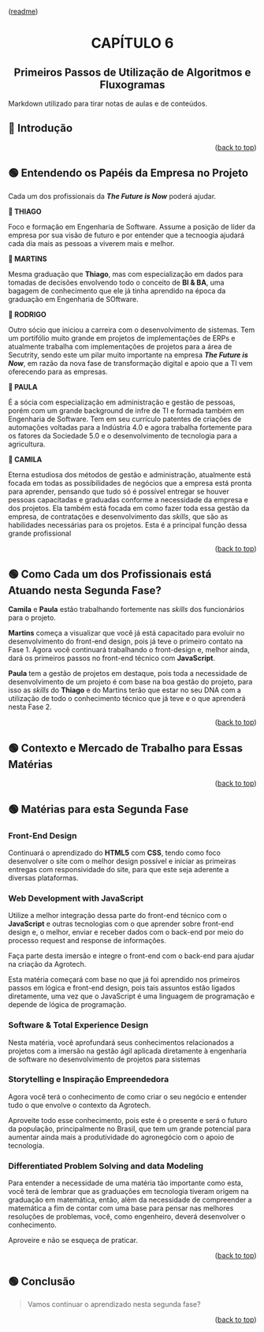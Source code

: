 <p align="left">(<a href="../../README.md">readme</a>)</p>
<div name="#readme-top">
  <h1 align=center>CAPÍTULO 6</h1>
</div>
<h2 align=center>Primeiros Passos de Utilização de Algoritmos e Fluxogramas</h2>
   
Markdown utilizado para tirar notas de aulas e de conteúdos.

## 📌 Introdução

<p align="right">(<a href="#readme-top">back to top</a>)

## 🟢 Entendendo os Papéis da Empresa no Projeto

Cada um dos profissionais da ***The Future is Now*** poderá ajudar.

**🔷 THIAGO**

Foco e formação em Engenharia de Software. Assume a posição de líder da empresa por sua visão de futuro e por entender que a tecnoogia ajudará cada dia mais as pessoas a viverem mais e melhor.

**🔷 MARTINS**

Mesma graduação que **Thiago**, mas com especialização em dados para tomadas de decisões envolvendo todo o conceito de **BI & BA**, uma bagagem de conhecimento que ele já tinha aprendido na época da graduação em Engenharia de SOftware.

**🔷 RODRIGO**

Outro sócio que iniciou a carreira com o desenvolvimento de sistemas. Tem um portifólio muito grande em projetos de implementações de ERPs e atualmente trabalha com implementações de projetos para a área de Secutrity, sendo este um pilar muito importante na empresa ***The Future is Now***, em razão da nova fase de transformação digital e apoio que a TI vem oferecendo para as empresas.

**🔷 PAULA**

É a sócia com especialização em administração e gestão de pessoas, porém com um grande background de infre de TI e formada também em Engenharia de Software. Tem em seu currículo patentes de criações de automações voltadas para a Indústria 4.0 e agora trabalha fortemente para os fatores da Sociedade 5.0 e o desenvolvimento de tecnologia para a agricultura.

**🔷 CAMILA**

Eterna estudiosa dos métodos de gestão e administração, atualmente está focada em todas as possibilidades de negócios que a empresa está pronta para aprender, pensando que tudo só é possível entregar se houver pessoas capacitadas e graduadas conforme a necessidade da empresa e dos projetos. Ela também está focada em como fazer toda essa gestão da empresa, de contratações e desenvolvimento das *skills*, que são as habilidades necessárias para os projetos. Esta é a principal função dessa grande profissional

<p align="right">(<a href="#readme-top">back to top</a>)

## 🟢 Como Cada um dos Profissionais está Atuando nesta Segunda Fase?

**Camila** e **Paula** estão trabalhando fortemente nas *skills* dos funcionários para o projeto.

**Martins** começa a visualizar que você já está capacitado para evoluir no desenvolvimento do front-end design, pois já teve o primeiro contato na Fase 1. Agora você continuará trabalhando o front-design e, melhor ainda, dará os primeiros passos no front-end técnico com **JavaScript**.

**Paula** tem a gestão de projetos em destaque, pois toda a necessidade de desenvolvimento de um projeto é com base na boa gestão do projeto, para isso as *skills* do **Thiago** e do Martins terão que estar no seu DNA com a utilização de todo o conhecimento técnico que já teve e o que aprenderá nesta Fase 2.

<p align="right">(<a href="#readme-top">back to top</a>)

## 🟢 Contexto e Mercado de Trabalho para Essas Matérias

<p align="right">(<a href="#readme-top">back to top</a>)

## 🟢 Matérias para esta Segunda Fase

### Front-End Design

Continuará o aprendizado do **HTML5** com **CSS**, tendo como foco desenvolver o site com o melhor design possível e iniciar as primeiras entregas com responsividade do site, para que este seja aderente a diversas plataformas.

### Web Development with JavaScript

Utilize a melhor integração dessa parte do front-end técnico com o **JavaScript** e outras tecnologias com o que aprender sobre front-end design e, o melhor, enviar e receber dados com o back-end por meio do processo request and response de informações.

Faça parte desta imersão e integre o front-end com o back-end para ajudar na criação da Agrotech.

Esta matéria começará com base no que já foi aprendido nos primeiros passos em lógica e front-end design, pois tais assuntos estão ligados diretamente, uma vez que o JavaScript é uma linguagem de programação e depende de lógica de programação.

### Software & Total Experience Design

Nesta matéria, você aprofundará seus conhecimentos relacionados a projetos com a imersão na gestão ágil aplicada diretamente à engenharia de software no desenvolvimento de projetos para sistemas

### Storytelling e Inspiração Empreendedora

Agora você terá o conhecimento de como criar o seu negócio e entender tudo o que envolve o contexto da Agrotech.

Aproveite todo esse conhecimento, pois este é o presente e será o futuro da população, principalmente no Brasil, que tem um grande potencial para aumentar ainda mais a produtividade do agronegócio com o apoio de tecnologia.

### Differentiated Problem Solving and data Modeling

Para entender a necessidade de uma matéria tão importante como esta, você terá de lembrar que as graduações em tecnologia tiveram origem na graduação em matemática, então, além da necessidade de compreender a matemática a fim de contar com uma base para pensar nas melhores resoluções de problemas, você, como engenheiro, deverá desenvolver o conhecimento.

Aproveire e não se esqueça de praticar.

<p align="right">(<a href="#readme-top">back to top</a>)

## 🟢 Conclusão

>Vamos continuar o aprendizado nesta segunda fase?

<p align="right">(<a href="#readme-top">back to top</a>)
